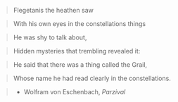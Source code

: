 > Flegetanis the heathen saw

> With his own eyes in the constellations things

> He was shy to talk about,

> Hidden mysteries that trembling revealed it:

> He said that there was a thing called the Grail,

> Whose name he had read clearly in the constellations.

> - Wolfram von Eschenbach, _Parzival_

